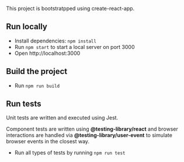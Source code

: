 This project is bootstratpped using create-react-app.

## Run locally

- Install dependencies: `npm install`
- Run `npm start` to start a local server on port 3000
- Open http://localhost:3000

## Build the project

- Run `npm run build`

## Run tests

Unit tests are written and executed using Jest.

Component tests are written using **@testing-library/react** and browser interactions are handled via **@testing-library/user-event** to simulate browser events in the closest way.

- Run all types of tests by running `npm run test`
